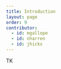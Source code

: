 ```yaml
---
title: Introduction
layout: page
order: 9
contributor:
  - id: mgallope
  - id: nharren
  - id: jhicks
---
```


TK
